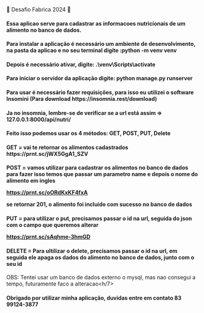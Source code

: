 :hammer: Desafio Fabrica 2024 :hammer:

<h4>Essa aplicao serve para cadastrar as informacoes nutricionais de um alimento no banco de dados.

<h4> Para instalar a aplicação é necessário um ambiente de desenvolvimento, na pasta da aplicao e no seu terminal digite :python -m venv venv

<h4> Depois é necessário ativar, digite:   .\venv\Scripts\activate

<h4> Para iniciar o servidor da aplicação digite: python manage.py runserver

<h4> Para usar é necessário fazer requisições, para isso eu utilizei o software Insomini (Para download https://insomnia.rest/download)



<h4> Ja no insomnia, lembre-se de verificar se a url está assim => 127.0.0.1:8000/api/nutri/

<h4> Feito isso podemos usar os 4 métodos: GET, POST, PUT, Delete

<h4> GET = vai te retornar os alimentos cadastrados 
https://prnt.sc/jWX5GgA1_SZV

<h4> POST = vamos utilizar para cadastrar os alimentos no banco de dados 
para fazer isso temos que passar um parametro name e depois o nome do alimento em ingles

https://prnt.sc/oORdKxKF4fxA

se retornar 201, o alimento foi incluido com sucesso no banco de dados

<h4> PUT = para utilizar o put, precisamos passar o id na url, seguida do json com o campo que queremos alterar

https://prnt.sc/sAqhme-3hmGD  

<h4> DELETE = Para ultilizar o delete, precisamos passar o id na url, em seguida ele apaga os dados do alimento no banco de dados, junto com o seu id</h4>

<h7>OBS: Tentei usar um banco de dados externo o mysql, mas nao consegui a tempo, futuramente faco a alteracao<h/7>


<H4>Obrigado por utilizar minha aplicação, duvidas entre em contato 83 99124-3877 </h4>

